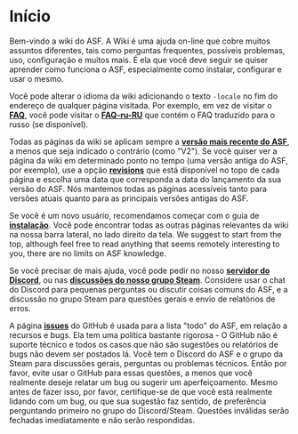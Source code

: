# Início

Bem-vindo a wiki do ASF. A Wiki é uma ajuda on-line que cobre muitos assuntos diferentes, tais como perguntas frequentes, possíveis problemas, uso, configuração e muitos mais. É ela que você deve seguir se quiser aprender como funciona o ASF, especialmente como instalar, configurar e usar o mesmo.

Você pode alterar o idioma da wiki adicionando o texto `-locale` no fim do endereço de qualquer página visitada. Por exemplo, em vez de visitar o **[FAQ](https://github.com/JustArchiNET/ArchiSteamFarm/wiki/FAQ)**, você pode visitar o **[FAQ-ru-RU](https://github.com/JustArchiNET/ArchiSteamFarm/wiki/FAQ-ru-RU)** que contém o FAQ traduzido para o russo (se disponível).

Todas as páginas da wiki se aplicam sempre a **[versão mais recente do ASF](https://github.com/JustArchiNET/ArchiSteamFarm/releases)**, a menos que seja indicado o contrário (como "V2"). Se você quiser ver a página da wiki em determinado ponto no tempo (uma versão antiga do ASF, por exemplo), use a opção **[revisions](https://github.com/JustArchiNET/ArchiSteamFarm/wiki/_history)** que está disponível no topo de cada página e escolha uma data que corresponda a data do lançamento da sua versão do ASF. Nós mantemos todas as páginas acessíveis tanto para versões atuais quanto para as principais versões antigas do ASF.

Se você é um novo usuário, recomendamos começar com o guia de **[instalação](https://github.com/JustArchi/ArchiSteamFarm/wiki/Setting-up-pt-BR)**. Você pode encontrar todas as outras páginas relevantes da wiki na nossa barra lateral, no lado direito da tela. We suggest to start from the top, although feel free to read anything that seems remotely interesting to you, there are no limits on ASF knowledge.

Se você precisar de mais ajuda, você pode pedir no nosso **[servidor do Discord](https://discord.gg/hSQgt8j)**, ou nas **[discussões do nosso grupo Steam](https://steamcommunity.com/groups/archiasf/discussions/1)**. Considere usar o chat do Discord para pequenas perguntas ou discutir coisas comuns do ASF, e a discussão no grupo Steam para questões gerais e envio de relatórios de erros.

A página **[issues](https://github.com/JustArchiNET/ArchiSteamFarm/issues)** do GitHub é usada para a lista "todo" do ASF, em relação a recursos e bugs. Ela tem uma política bastante rigorosa - O GitHub não é suporte técnico e todos os casos que não são sugestões ou relatórios de bugs não devem ser postados lá. Você tem o Discord do ASF e o grupo da Steam para discussões gerais, perguntas ou problemas técnicos. Então por favor, evite usar o GitHub para essas questões, a menos que você realmente deseje relatar um bug ou sugerir um aperfeiçoamento. Mesmo antes de fazer isso, por favor, certifique-se de que você está realmente lidando com um bug, ou que sua sugestão faz sentido, de preferência perguntando primeiro no grupo do Discord/Steam. Questões inválidas serão fechadas imediatamente e não serão respondidas.